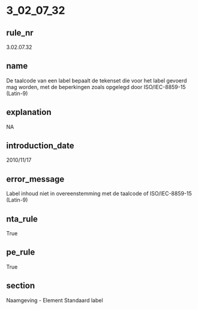 # 3_02_07_32

## rule_nr
3.02.07.32

## name
De taalcode van een label bepaalt de tekenset die voor het label gevoerd mag worden, met de beperkingen zoals opgelegd door ISO/IEC-8859-15 (Latin-9)

## explanation
NA

## introduction_date
2010/11/17

## error_message
Label inhoud niet in overeenstemming met de taalcode of ISO/IEC-8859-15 (Latin-9)

## nta_rule
True

## pe_rule
True

## section
Naamgeving - Element Standaard label

